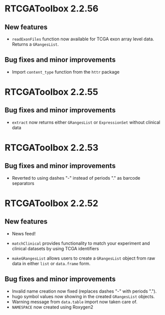 # RTCGAToolbox 2.2.56

## New features

* `readExonFiles` function now available for TCGA exon array level data. Returns
a `GRangesList`.

## Bug fixes and minor improvements 

* Import `content_type` function from the `httr` package

# RTCGAToolbox 2.2.55

## Bug fixes and minor improvements 

* `extract` now returns either `GRangesList` or `ExpressionSet` without
clinical data

# RTCGAToolbox 2.2.53

## Bug fixes and minor improvements

* Reverted to using dashes "-" instead of periods "." as barcode separators

# RTCGAToolbox 2.2.52

## New features

* News feed!

* `matchClinical` provides functionality to match your experiment and clinical
    datasets by using TCGA identifiers

* `makeGRangesList` allows users to create a `GRangesList` object from raw data
    in either `list` or `data.frame` form.

## Bug fixes and minor improvements

* Invalid name creation now fixed (replaces dashes "-" with periods ".").
* hugo symbol values now showing in the created `GRangesList` objects.
* Warning message from `data.table` import now taken care of.
* `NAMESPACE` now created using Roxygen2